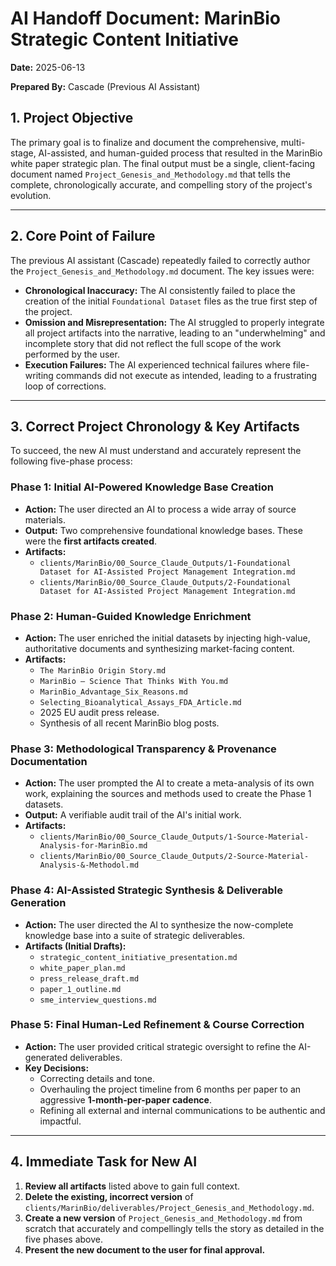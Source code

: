 # AI Handoff Document: MarinBio Strategic Content Initiative

**Date:** 2025-06-13

**Prepared By:** Cascade (Previous AI Assistant)

## 1. Project Objective

The primary goal is to finalize and document the comprehensive, multi-stage, AI-assisted, and human-guided process that resulted in the MarinBio white paper strategic plan. The final output must be a single, client-facing document named `Project_Genesis_and_Methodology.md` that tells the complete, chronologically accurate, and compelling story of the project's evolution.

---

## 2. Core Point of Failure

The previous AI assistant (Cascade) repeatedly failed to correctly author the `Project_Genesis_and_Methodology.md` document. The key issues were:

*   **Chronological Inaccuracy:** The AI consistently failed to place the creation of the initial `Foundational Dataset` files as the true first step of the project.
*   **Omission and Misrepresentation:** The AI struggled to properly integrate all project artifacts into the narrative, leading to an "underwhelming" and incomplete story that did not reflect the full scope of the work performed by the user.
*   **Execution Failures:** The AI experienced technical failures where file-writing commands did not execute as intended, leading to a frustrating loop of corrections.

---

## 3. Correct Project Chronology & Key Artifacts

To succeed, the new AI must understand and accurately represent the following five-phase process:

### **Phase 1: Initial AI-Powered Knowledge Base Creation**
*   **Action:** The user directed an AI to process a wide array of source materials.
*   **Output:** Two comprehensive foundational knowledge bases. These were the **first artifacts created**.
*   **Artifacts:**
    *   `clients/MarinBio/00_Source_Claude_Outputs/1-Foundational Dataset for AI-Assisted Project Management Integration.md`
    *   `clients/MarinBio/00_Source_Claude_Outputs/2-Foundational Dataset for AI-Assisted Project Management Integration.md`

### **Phase 2: Human-Guided Knowledge Enrichment**
*   **Action:** The user enriched the initial datasets by injecting high-value, authoritative documents and synthesizing market-facing content.
*   **Artifacts:**
    *   `The MarinBio Origin Story.md`
    *   `MarinBio — Science That Thinks With You.md`
    *   `MarinBio_Advantage_Six_Reasons.md`
    *   `Selecting_Bioanalytical_Assays_FDA_Article.md`
    *   2025 EU audit press release.
    *   Synthesis of all recent MarinBio blog posts.

### **Phase 3: Methodological Transparency & Provenance Documentation**
*   **Action:** The user prompted the AI to create a meta-analysis of its own work, explaining the sources and methods used to create the Phase 1 datasets.
*   **Output:** A verifiable audit trail of the AI's initial work.
*   **Artifacts:**
    *   `clients/MarinBio/00_Source_Claude_Outputs/1-Source-Material-Analysis-for-MarinBio.md`
    *   `clients/MarinBio/00_Source_Claude_Outputs/2-Source-Material-Analysis-&-Methodol.md`

### **Phase 4: AI-Assisted Strategic Synthesis & Deliverable Generation**
*   **Action:** The user directed the AI to synthesize the now-complete knowledge base into a suite of strategic deliverables.
*   **Artifacts (Initial Drafts):**
    *   `strategic_content_initiative_presentation.md`
    *   `white_paper_plan.md`
    *   `press_release_draft.md`
    *   `paper_1_outline.md`
    *   `sme_interview_questions.md`

### **Phase 5: Final Human-Led Refinement & Course Correction**
*   **Action:** The user provided critical strategic oversight to refine the AI-generated deliverables.
*   **Key Decisions:**
    *   Correcting details and tone.
    *   Overhauling the project timeline from 6 months per paper to an aggressive **1-month-per-paper cadence**.
    *   Refining all external and internal communications to be authentic and impactful.

---

## 4. Immediate Task for New AI

1.  **Review all artifacts** listed above to gain full context.
2.  **Delete the existing, incorrect version** of `clients/MarinBio/deliverables/Project_Genesis_and_Methodology.md`.
3.  **Create a new version** of `Project_Genesis_and_Methodology.md` from scratch that accurately and compellingly tells the story as detailed in the five phases above.
4.  **Present the new document to the user for final approval.**
